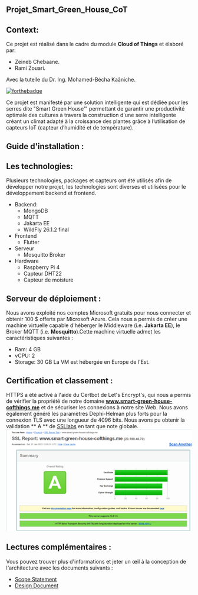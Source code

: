 
## Projet_Smart_Green_House_CoT

## Context: 
Ce projet est réalisé dans le cadre du module **Cloud of Things** et élaboré par:
- Zeineb Chebaane.
- Rami Zouari.

Avec la tutelle du Dr. Ing. Mohamed-Bécha Kaâniche.


[![forthebadge](http://forthebadge.com/images/badges/built-with-love.svg)](http://forthebadge.com)

Ce projet est manifesté par une solution intelligente qui est dédiée pour les serres dite "Smart Green House'" permettant de garantir une productivité optimale des cultures à travers la construction d'une serre intelligente créant un climat adapté à la croissance des plantes grâce à l’utilisation de capteurs IoT (capteur d’humidité et de température).


## Guide d'installation :
## Les technologies:
Plusieurs technologies, packages et capteurs ont été utilisés afin de développer notre projet, les technologies sont diverses et utilisées pour le développement backend et frontend.
- Backend:
  - MongoDB
  - MQTT
  - Jakarta EE
  - WildFly 26.1.2 final
- Frontend
  - Flutter
- Serveur
  - Mosquitto Broker
- Hardware
  - Raspberry Pi 4
  - Capteur DHT22
  - Capteur de moisture

## Serveur de déploiement :
Nous avons exploité nos comptes Microsoft gratuits pour nous connecter et obtenir 100 $ offerts par Microsoft Azure. Cela nous a permis de créer une machine virtuelle capable d'héberger le Middleware (i.e. **Jakarta EE**), le Broker MQTT (i.e. **Mosquitto**).Cette machine virtuelle admet les caractéristiques suivantes :
* Ram: 4 GB
* vCPU: 2
* Storage: 30 GB
La VM est hébergée en Europe de l'Est.


## Certification et classement :

HTTPS a été activé à l'aide du Certbot de Let's Encrypt's, qui nous a permis de vérifier la propriété de notre domaine **www.smart-green-house-cofthings.me** et de sécuriser les connexions à notre site Web. Nous avons également généré les paramètres Dephi-Helman plus forts pour la connexion TLS avec une longueur de 4096 bits. Nous avons pu obtenir la validation ** A ** de [SSLlabs](https://www.ssllabs.com/) en tant que note globale.
![Certification](Docs/Certification.PNG)



## Lectures complémentaires :
Vous pouvez trouver plus d'informations et jeter un œil à la conception de l'architecture avec les documents suivants :
-  [Scope Statement](Docs/ScopeStatement.pdf)
-  [Design Document](Docs/Cahier_Conceptuel.pdf)

